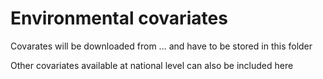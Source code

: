 # Environmental covariates

Covarates will be downloaded from ... and  have to be stored in this folder

Other covariates available at national level can also be included here
